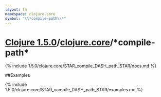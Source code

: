 ```yaml
---
layout: fn
namespace: clojure.core
symbol: "\\*compile-path\\*"
---
```


# [Clojure 1.5.0](../../)/[clojure.core](../)/\*compile-path\*

{% include 1.5.0/clojure.core/STAR_compile_DASH_path_STAR/docs.md %}

##Examples

{% include 1.5.0/clojure.core/STAR_compile_DASH_path_STAR/examples.md %}

